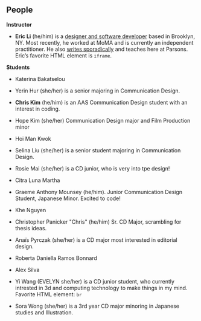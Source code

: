 ## People

**Instructor**

- **Eric Li** (he/him) is a [designer and software developer](https://eric.young.li/) based in Brooklyn, NY. Most recently, he worked at MoMA and is currently an independent practitioner. He also [writes sporadically](https://www.moma.org/magazine/articles/677) and teaches here at Parsons. Eric’s favorite HTML element is `iframe`.

**Students**

- Katerina Bakatselou

- Yerin Hur (she/her) is a senior majoring in Communication Design. 

- **Chris Kim** (he/him) is an AAS Communication Design student with an interest in coding.

- Hope Kim (she/her) Communication Design major and Film Production minor

- Hoi Man Kwok

- Selina Liu (she/her) is a senior student majoring in Communication Design.

- Rosie Mai  (she/her) is a CD junior, who is very into tpe design!

- Citra Luna Martha

- Graeme Anthony Mounsey (he/him). Junior Communication Design Student, Japanese Minor. Excited to code!

- Khe Nguyen

- Christopher Panicker "Chris" (he/him) Sr. CD Major, scrambling for thesis ideas.

- Anaïs Pyrczak (she/her) is a CD major most interested in editorial design.

- Roberta Daniella Ramos Bonnard

- Alex Silva

- Yi Wang (EVELYN she/her) is a CD junior student, who currently intrested in 3d and computing technology to make things in my mind. Favorite HTML element: `br`

- Sora Wong (she/her) is a 3rd year CD major minoring in Japanese studies and Illustration.
